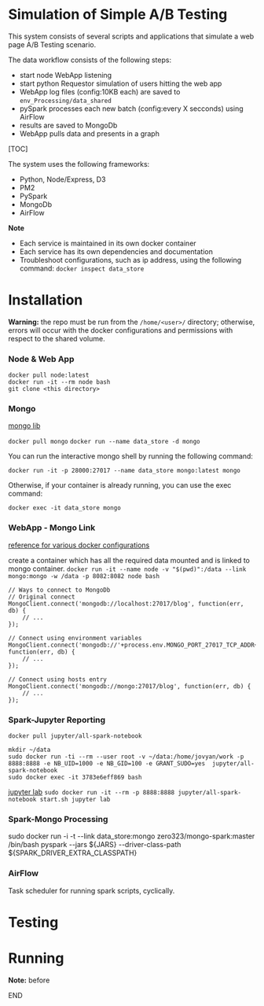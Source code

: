 


# Simulation of Simple A/B Testing

This system consists of several scripts and applications that simulate a web page A/B Testing scenario.

The data workflow consists of the following steps:

* start node WebApp listening
* start python Requestor simulation of users hitting the web app
* WebApp log files (config:10KB each) are saved to `env_Processing/data_shared` 
* pySpark processes each new batch (config:every X secconds) using AirFlow
* results are saved to MongoDb
* WebApp pulls data and presents in a graph

[TOC]


The system uses the following frameworks:

* Python, Node/Express, D3
* PM2
* PySpark
* MongoDb
* AirFlow


__Note__

* Each service is maintained in its own docker container
* Each service has its own dependencies and documentation
* Troubleshoot configurations, such as ip address, using the following command: `docker inspect data_store`




# Installation

__Warning:__ the repo must be run from the `/home/<user>/` directory; otherwise, errors will occur with the docker configurations and permissions with respect to the shared volume.


### Node & Web App
```
docker pull node:latest
docker run -it --rm node bash
git clone <this directory>
```


### Mongo

[mongo lib](https://hub.docker.com/r/library/mongo/)

`docker pull mongo`
`docker run --name data_store -d mongo`

You can run the interactive mongo shell by running the following command:

`docker run -it -p 28000:27017 --name data_store mongo:latest mongo`

Otherwise, if your container is already running, you can use the exec command:

`docker exec -it data_store mongo`



### WebApp - Mongo Link

[reference for various docker configurations](http://www.ifdattic.com/how-to-mongodb-nodejs-docker/)

create a container which has all the required data mounted and is linked to mongo container. 
`docker run -it --name node -v "$(pwd)":/data --link mongo:mongo -w /data -p 8082:8082 node bash`

```
// Ways to connect to MongoDb
// Original connect
MongoClient.connect('mongodb://localhost:27017/blog', function(err, db) {
    // ...
});

// Connect using environment variables
MongoClient.connect('mongodb://'+process.env.MONGO_PORT_27017_TCP_ADDR+':'+process.env.MONGO_PORT_27017_TCP_PORT+'/blog', function(err, db) {
    // ...
});

// Connect using hosts entry
MongoClient.connect('mongodb://mongo:27017/blog', function(err, db) {
    // ...
});

```



### Spark-Jupyter Reporting

[](https://hub.docker.com/r/jupyter/all-spark-notebook/)

`docker pull jupyter/all-spark-notebook`

```
mkdir ~/data
sudo docker run -ti --rm --user root -v ~/data:/home/jovyan/work -p 8888:8888 -e NB_UID=1000 -e NB_GID=100 -e GRANT_SUDO=yes  jupyter/all-spark-notebook
sudo docker exec -it 3783e6eff869 bash
```

[jupyter lab]()
`sudo docker run -it --rm -p 8888:8888 jupyter/all-spark-notebook start.sh jupyter lab`



### Spark-Mongo Processing

sudo docker run -i -t --link data_store:mongo zero323/mongo-spark:master /bin/bash
pyspark --jars ${JARS} --driver-class-path ${SPARK_DRIVER_EXTRA_CLASSPATH}




### AirFlow

Task scheduler for running spark scripts, cyclically.


# Testing


# Running

__Note:__ before 




END
